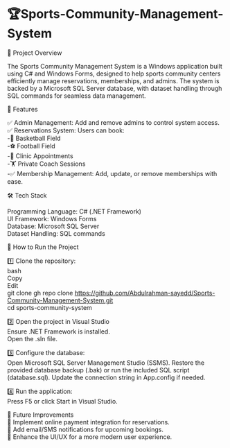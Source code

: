 # 🏆Sports-Community-Management-System

📖 Project Overview

The Sports Community Management System is a Windows application built using C# and Windows Forms, designed to help sports community centers efficiently manage reservations, memberships, and admins. The system is backed by a Microsoft SQL Server database, with dataset handling through SQL commands for seamless data management.

🎯 Features

✅ Admin Management: Add and remove admins to control system access.                
✅ Reservations System: Users can book:                   
-🏀 Basketball Field                   
-⚽ Football Field                  
-🏥 Clinic Appointments                   
-🏋️ Private Coach Sessions                         
-✅ Membership Management: Add, update, or remove memberships with ease.            

🛠️ Tech Stack

Programming Language: C# (.NET Framework)                    
UI Framework: Windows Forms                       
Database: Microsoft SQL Server                            
Dataset Handling: SQL commands

🚀 How to Run the Project

1️⃣ Clone the repository:         
bash            
Copy                          
Edit                        
git clone gh repo clone https://github.com/Abdulrahman-sayedd/Sports-Community-Management-System.git                                                                                          
cd sports-community-system

2️⃣ Open the project in Visual Studio                       
Ensure .NET Framework is installed.                        
Open the .sln file.                              

3️⃣ Configure the database:                                       
Open Microsoft SQL Server Management Studio (SSMS).
Restore the provided database backup (.bak) or run the included SQL script (database.sql).
Update the connection string in App.config if needed.

4️⃣ Run the application:                                  
Press F5 or click Start in Visual Studio.

📌 Future Improvements                  
🔹 Implement online payment integration for reservations.           
🔹 Add email/SMS notifications for upcoming bookings.             
🔹 Enhance the UI/UX for a more modern user experience.

